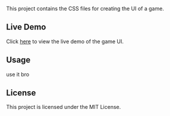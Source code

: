 This project contains the CSS files for creating the UI of a game.

## Live Demo

Click [here](https://mmlco.ir/game_ui/) to view the live demo of the game UI.

## Usage

use it bro

## License

This project is licensed under the MIT License.